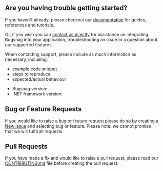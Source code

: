 ## Are you having trouble getting started?
If you haven't already, please checkout our [documentation](https://docs.bugsnag.com/platforms/dotnet/) for guides, references and tutorials.

Or, if you wish you can [contact us directly](mailto:support@bugsnag.com) for assistance on integrating Bugsnag into your application, troubleshooting an issue or a question about our supported features.

When contacting support, please include as much information as necessary, including:

- example code snippet
- steps to reproduce
- expected/actual behaviour 

* Bugsnag version:
* .NET framework version:

## Bug or Feature Requests
If you would like to raise a bug or feature request please do so by creating a [New Issue](https://github.com/bugsnag/bugsnag-dotnet/issues/new/choose) and selecting bug or feature.
Please note: we cannot promise that we will fulfil all requests

## Pull Requests
If you have made a fix and would like to raise a pull request, please read our [CONTRIBUTING.md](../CONTRIBUTING.md) file before creating the pull request.